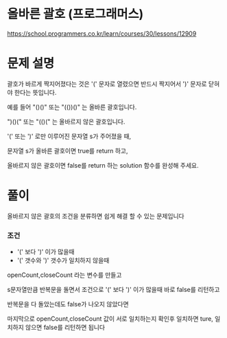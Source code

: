 # 올바른 괄호 (프로그래머스)

https://school.programmers.co.kr/learn/courses/30/lessons/12909

# 문제 설명

괄호가 바르게 짝지어졌다는 것은 '(' 문자로 열렸으면 반드시 짝지어서 ')' 문자로 닫혀야 한다는 뜻입니다.

예를 들어 "()()" 또는 "(())()" 는 올바른 괄호입니다.

")()(" 또는 "(()(" 는 올바르지 않은 괄호입니다.

'(' 또는 ')' 로만 이루어진 문자열 s가 주어졌을 때,

문자열 s가 올바른 괄호이면 true를 return 하고,

올바르지 않은 괄호이면 false를 return 하는 solution 함수를 완성해 주세요.

# 풀이

올바르지 않은 괄호의 조건을 분류하면 쉽게 해결 할 수 있는 문제입니다

### 조건

-   '(' 보다 ')' 이가 많을때
-   '(' 갯수와 ')' 갯수가 일치하지 않을때

openCount,closeCount 라는 변수를 만들고

s문자열만큼 반복문을 돌면서 조건으로 '(' 보다 ')' 이가 많을때 바로 false를 리턴하고

반복문을 다 돌았는데도 false가 나오지 않았다면

마지막으로 openCount,closeCount 값이 서로 일치하는지 확인후 일치하면 ture, 일치하지 않으면 false를 리턴하면 됩니다
